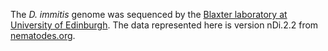 [//]: # (Created by ./bin/manage_files.pl from ./species/Dirofilaria_immitis/PRJEB1797/Dirofilaria_immitis_PRJEB1797.assembly.html on Thu Jun 11 13:43:57 2020)
The _D. immitis_ genome was sequenced by the [Blaxter laboratory at University of Edinburgh](http://www.nematodes.org/). The data represented here is version nDi.2.2 from [nematodes.org](http://nematodes.org/genomes/dirofilaria_immitis/).
